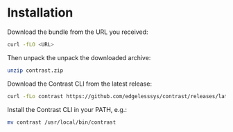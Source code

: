 # Installation

<Tabs groupId="method" queryString>
<TabItem value="private-preview" label="Private preview bundle">

Download the bundle from the URL you received:

```bash
curl -fLO <URL>
```

Then unpack the unpack the downloaded archive:

```bash
unzip contrast.zip
```

</TabItem>
<TabItem value="release" label="Release">

Download the Contrast CLI from the latest release:

```bash
curl -fLo contrast https://github.com/edgelesssys/contrast/releases/latest/download/contrast
```

</TabItem>
</Tabs>


Install the Contrast CLI in your PATH, e.g.:

```bash
mv contrast /usr/local/bin/contrast
```
